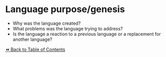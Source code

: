 # Language purpose/genesis
- Why was the language created?
- What problems was the language trying to address?
- Is the language a reaction to a previous language or a replacement for another language?

[:rewind: Back to Table of Contents](../README.md) <!-- BackToC -->
